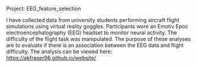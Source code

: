 Project: EEG_feature_selection

I have collected data from university students performing aircraft flight simulations using virtual reality goggles.
Participants wore an Emotiv Epoc electroencephalography (EEG) headset to monitor neural activity. The difficulty of the 
flight task was manipulated. The purpose of these analyses are to evaluate if there is an association between the EEG data 
and flight difficulty. 
The analysis can be viewed here: https://akfraser96.github.io/website/
